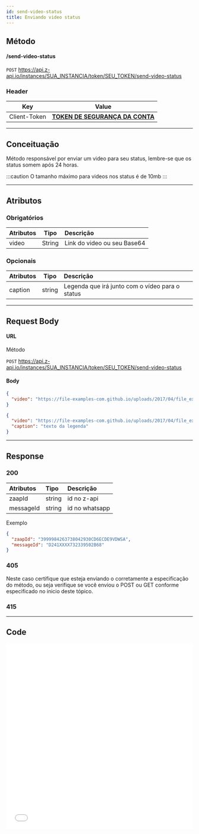 ```yaml
---
id: send-video-status
title: Enviando video status
---
```


## Método

#### /send-video-status

`POST` https://api.z-api.io/instances/SUA_INSTANCIA/token/SEU_TOKEN/send-video-status

### Header

|      Key       |            Value            |
| :------------: |     :-----------------:     |
|  Client-Token  | **[TOKEN DE SEGURANÇA DA CONTA](../security/client-token)** |
---

## Conceituação

Método responsável por enviar um video para seu status, lembre-se que os status somem após 24 horas.

:::caution
O tamanho máximo para videos nos status é de 10mb
:::

---

## Atributos

### Obrigatórios

| Atributos |  Tipo  | Descrição                    |
| :-------- | :----: | :--------------------------- |
| video     | String | Link do video ou seu Base64 |

### Opcionais

| Atributos | Tipo | Descrição |
| :-------- | :--: | :-------- |
|  caption  | string | Legenda que irá junto com o vídeo para o status |

---

## Request Body

#### URL

Método

`POST` https://api.z-api.io/instances/SUA_INSTANCIA/token/SEU_TOKEN/send-video-status

#### Body

```json
{
  "video": "https://file-examples-com.github.io/uploads/2017/04/file_example_MP4_480_1_5MG.mp4"
}

{
  "video": "https://file-examples-com.github.io/uploads/2017/04/file_example_MP4_480_1_5MG.mp4",
  "caption": "texto da legenda"
}
```

---

## Response

### 200

| Atributos | Tipo   | Descrição      |
| :-------- | :----- | :------------- |
| zaapId    | string | id no z-api    |
| messageId | string | id no whatsapp |

Exemplo

```json
{
  "zaapId": "3999984263738042930CD6ECDE9VDWSA",
  "messageId": "D241XXXX732339502B68"
}
```

### 405

Neste caso certifique que esteja enviando o corretamente a especificação do método, ou seja verifique se você enviou o POST ou GET conforme especificado no inicio deste tópico.

### 415

---

## Code

<iframe src="//api.apiembed.com/?source=https://raw.githubusercontent.com/Z-API/z-api-docs/main/json-examples/send-video-status.json&targets=all" frameborder="0" scrolling="no" width="100%" height="500px" seamless></iframe>
